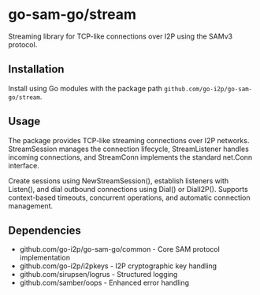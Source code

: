 # go-sam-go/stream

Streaming library for TCP-like connections over I2P using the SAMv3 protocol.

## Installation

Install using Go modules with the package path `github.com/go-i2p/go-sam-go/stream`.

## Usage

The package provides TCP-like streaming connections over I2P networks. StreamSession manages the connection lifecycle, StreamListener handles incoming connections, and StreamConn implements the standard net.Conn interface.

Create sessions using NewStreamSession(), establish listeners with Listen(), and dial outbound connections using Dial() or DialI2P(). Supports context-based timeouts, concurrent operations, and automatic connection management.

## Dependencies

- github.com/go-i2p/go-sam-go/common - Core SAM protocol implementation
- github.com/go-i2p/i2pkeys - I2P cryptographic key handling
- github.com/sirupsen/logrus - Structured logging
- github.com/samber/oops - Enhanced error handling